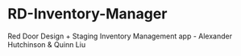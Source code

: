 # RD-Inventory-Manager
Red Door Design + Staging Inventory Management app - Alexander Hutchinson &amp; Quinn Liu
